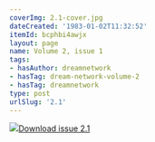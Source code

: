 ```yaml
---
coverImg: 2.1-cover.jpg
dateCreated: '1983-01-02T11:32:52'
itemId: bcphbi4awjx
layout: page
name: Volume 2, issue 1
tags:
- hasAuthor: dreamnetwork
- hasTag: dream-network-volume-2
- hasTag: dreamnetwork
type: post
urlSlug: '2.1'
---
```

<img class="card-journal-img" src="../images/2.1-rect.jpg"/><a href="../files/pdfs/Volume_2/2.1-Dream-Craft-Volume-2-No-1.pdf" download="">Download issue 2.1</a>